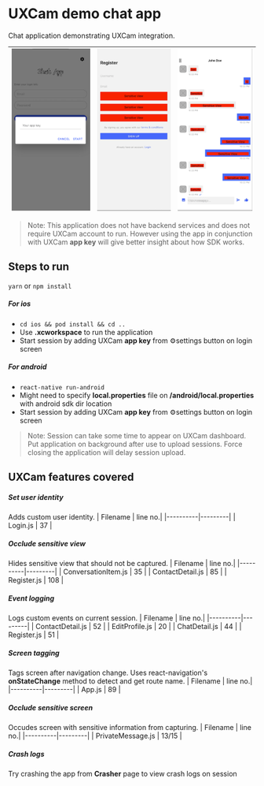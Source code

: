 # UXCam demo chat app
Chat application demonstrating UXCam integration.

| ![Alt text](/screenshots/sc-1.png?raw=true "Add app key") | ![Alt text](/screenshots/sc-3.png?raw=true "Register") | ![Alt text](/screenshots/sc-5.png?raw=true "Conversation") |
| - | - | - |

>Note: This application does not have backend services and does not require UXCam account to run. However using the app in conjunction with UXCam **app key** will give better insight about how SDK works.

## Steps to run
`yarn` or `npm install`

##### For ios
* `cd ios && pod install && cd ..`
* Use **.xcworkspace** to run the application
* Start session by adding UXCam **app key** from ⚙️settings button on login screen

##### For android
* `react-native run-android`
* Might need to specify **local.properties** file on **/android/local.properties** with android sdk dir location
* Start session by adding UXCam **app key** from ⚙️settings button on login screen
>Note: Session can take some time to appear on UXCam dashboard. Put application on background after use to upload sessions. Force closing the application will delay session upload.

## UXCam features covered
##### Set user identity
Adds custom user identity.
| Filename | line no.|
|----------|---------|
| Login.js | 37 |
##### Occlude sensitive view
Hides sensitive view that should not be captured.
| Filename | line no.|
|----------|---------|
| ConversationItem.js | 35 |
| ContactDetail.js | 85 |
| Register.js | 108 |
##### Event logging
Logs custom events on current session.
| Filename | line no.|
|----------|---------|
| ContactDetail.js | 52 |
| EditProfile.js | 20 |
| ChatDetail.js | 44 |
| Register.js | 51 |
##### Screen tagging
Tags screen after navigation change. Uses react-navigation's **onStateChange** method to detect and get route name.
| Filename | line no.|
|----------|---------|
| App.js | 89 |
##### Occlude sensitive screen
Occudes screen with sensitive information from capturing.
| Filename | line no.|
|----------|---------|
| PrivateMessage.js | 13/15 |
##### Crash logs
Try crashing the app from **Crasher** page to view crash logs on session
